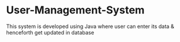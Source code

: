 # User-Management-System
This system is developed using Java where user can enter its data &amp; henceforth get updated in database 
